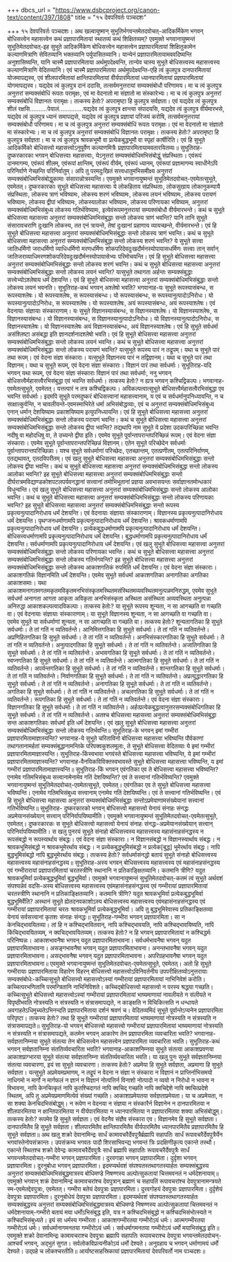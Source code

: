 +++
dbcs_url = "https://www.dsbcproject.org/canon-text/content/397/1808"
title = "१५ देवपरिवर्तः पञ्चदशः"

+++
१५ देवपरिवर्तः पञ्चदशः।
अथ खल्वायुष्मान् सुभूतिर्भगवन्तमेतदवोचत्-आदिकर्मिकेण भगवन् बोधिसत्त्वेन महासत्त्वेन कथं प्रज्ञापारमितायां स्थातव्यं कथं शिक्षितव्यम्? एवमुक्ते भगवानायुष्मन्तं सुभूतिमेतदवोचत्-इह सुभूते आदिकर्मिकेण बोधिसत्त्वेन महासत्त्वेन प्रज्ञापारमितायां शिक्षितुकामेन कल्याणमित्राणि सेवितव्यानि भक्तव्यानि पर्युपासितव्यानि। यान्येनं प्रज्ञापारमितायामववदिष्यन्ति अनुशासिष्यन्ति, यानि चास्मै प्रज्ञापारमिताया अर्थमुपदेक्ष्यन्ति, तान्येव चास्य सुभूते बोधिसत्त्वस्य महासत्त्वस्य कल्याणमित्राणि वेदितव्यानि। एवं चास्मै प्रज्ञापारमिताया अर्थमुपदेक्ष्यन्ति-एहि त्वं कुलपुत्र दानपारमितायां योजमापद्यस्व, एवं शीलपारमितायां क्षान्तिपारमितायां  वीर्यपारमितायां ध्यानपारमितायां प्रज्ञापारमितायां योगमापद्यस्व। यद्यदेव त्वं कुलपुत्र दानं ददासि, तत्सर्वमनुत्तरायां सम्यक्संबोधौ परिणामय। मा च त्वं कुलपुत्र अनुत्तरां सम्यक्संबोधिं रूपतः परामृक्षः, एवं मा वेदनातो मा संज्ञातो मा संस्कारेभ्यः। मा च त्वं कुलपुत्र अनुत्तरां सम्यक्संबोधिं विज्ञानतः परामृक्षः। तत्कस्य हेतोः? अपरामृष्टा हि कुलपुत्र सर्वज्ञता। एवं यद्यदेव त्वं कुलपुत्र शीलं रक्षसि..........पेयालं..............यद्यदेव त्वं कुलपुत्र क्षान्त्या संपादयसि, यद्यदेव त्वं कुलपुत्र वीर्यमारभसे, यद्यदेव त्वं कुलपुत्र ध्यानं समापद्यसे, यद्यदेव त्वं कुलपुत्र प्रज्ञायां परिजयं करोषि, तत्सर्वमनुत्तरायां सम्यक्संबोधौ परिणामय। मा च त्वं कुलपुत्र अनुत्तरां सम्यक्संबोधिं रूपतः परामृक्षः। एवं मा वेदनातो मा संज्ञातो मा संस्कारेभ्यः। मा च त्वं कुलपुत्र अनुत्तरां सम्यक्संबोधिं विज्ञानतः परामृक्षः। तत्कस्य हेतोः? अपरामृष्टा हि कुलपुत्र सर्वज्ञता। मा च त्वं कुलपुत्र श्रावकभूमौ वा प्रत्येकबुद्धभूमौ वा स्पृहां कार्षीरिति। एवं हि सुभूते आदिकर्मिको बोधिसत्त्वो महासत्त्वोऽनुपूर्वेण कल्याणमित्रैः प्रज्ञापारमितायामवतारयितव्यः॥
सुभूतिराह-दुष्करकारका भगवन् बोधिसत्त्वाः महासत्त्वाः, येऽनुत्तरां सम्यक्संबोधिमभिसंबोद्धुं संप्रस्थिताः। एवंरूपं दानमागम्य, एवंरूपं शीलम्, एवंरूपां क्षान्तिम्, एवंरूपं वीर्यम्, एवंरूपं ध्यानम्, एवंरूपां प्रज्ञामागम्य स्वाधीनेऽपि परिनिर्वाणे नेच्छन्ति परिनिर्वातुम्। अपि तु परमदुःखितं सत्त्वधातुमभिसमीक्ष्य अनुत्तरां सम्यक्संबोधिमभिसंबोद्धुकामाः संसारान्नोत्रस्यन्ति। एवमुक्ते भगवानायुष्मन्तं सुभूतिमेतदवोचत्-एवमेतत्सुभूते, एवमेतत्। दुष्करकारकाः सुभूते बोधिसत्त्वा महासत्त्वाः ये लोकहिताय संप्रस्थिताः, लोकसुखाय लोकानुकम्पायै संप्रस्थिताः, लोकस्य त्राणं भविष्यामः, लोकस्य शरणं भविष्यामः, लोकस्य लयनं भविष्यामः, लोकस्य परायणं भविष्यामः, लोकस्य द्वीपां भविष्यामः, लोकस्यालोका भविष्यामः, लोकस्य परिणायका भविष्याम, अनुत्तरां सम्यक्संबोधिमभिसंबुध्य लोकस्य गतिर्भविष्यामः, इत्येवंरूपमनुत्तरायां सम्यक्संबोधौ वीर्यमारभन्ते। कथं च सुभूते बोधिसत्त्वा महासत्त्वा अनुत्तरां सम्यक्संबोधिमभिसंबुद्धाः सन्तो लोकस्य त्राणं भवन्ति? यानि तानि सुभूते संसारावचराणि दुःखानि लोकस्य, तत एनं त्रायन्ते, तेषां दुःखानां प्रहाणाय व्यायच्छन्ते, वीर्यमारभन्ते। एवं हि सुभूते बोधिसत्त्वा महासत्त्वा अनुत्तरां सम्यक्संबोधिमभिसंबुद्धाः सन्तो लोकस्य त्राणं भवन्ति। कथं च सुभूते बोधिसत्त्वा महासत्त्वा अनुत्तरां सम्यक्संबोधिमभिसंबुद्धा सन्तो लोकस्य शरणं भवन्ति? ये सुभूते सत्त्वा जातिधर्मिणो जराधर्मिणो व्याधिधर्मिणो मरणधर्मिणः शोकपरिदेवदुःखदौर्मनस्योपायासधर्मिणः सत्त्वाः तान् सर्वान् जातिजराव्याधिमरणशोकपरिदेवदुःखदौर्मनस्योपायासेभ्यः परिमोचयन्ति। एवं हि सुभूते बोधिसत्त्वा महासत्त्वा अनुत्तरां सम्यक्संबोधिमभिसंबुद्धाः सन्तो लोकस्य शरणं भवन्ति।
कथं च सुभूते बोधिसत्त्वा महासत्त्वा अनुत्तरां सम्यक्संबोधिमभिसंबुद्धाः सन्तो लोकस्य लयनं भवन्ति? यत्सुभूते तथागता अर्हन्तः सम्यक्संबुद्धाः सत्त्वेभ्योऽश्लेषाय धर्मं देशयन्ति। एवं हि सुभूते बोधिसत्त्वा महासत्त्वा अनुत्तरां सम्यक्संबोधिमभिसंबुद्धाः सन्तो लोकस्य लयनं भवनति। सुभूतिराह-कथं भगवन् अश्लेषो भवति? भगवानाह-यः सुभूते रूपस्यासंबन्धः, स रूपस्याश्लेषः। यो रूपस्याश्लेषः, स रूपस्यासंबन्धः। यो रूपस्यासंबन्धः, स रूपस्यानुत्पादोऽनिरोधः। यो रूपस्यानुत्पादोऽनिरोधः, स रूपस्याश्लेषः। यो रूपस्याश्लेषः, अयं रूपस्यासंबन्धः, अयं रूपस्याश्लेषः। एवं वेदनायाः संज्ञायाः संस्काराणाम्। यः सुभूते विज्ञानस्यासंबन्धः, स विज्ञानस्याश्लेषः। यो विज्ञानस्याश्लेषः, स विज्ञानस्यासंबन्धः। यो विज्ञानस्यासंबन्धः, स विज्ञानस्यानुत्पादोऽनिरोधः। यो विज्ञानस्यानुत्पादोऽनिरोधः, स विज्ञानस्याश्लेषः। यो विज्ञानस्याश्लेषः अयं विज्ञानस्यासंबन्धः, अयं विज्ञानस्याश्लेषः। एवं हि सुभूते सर्वधर्मा असंश्लिष्टा असंबद्धा इति ज्ञानदर्शनादश्लेषो भवति। एवं हि सुभूते बोधिसत्त्वा महासत्त्वा अनुत्तरां सम्यक्संबोधिमभिसंबुद्धाः सन्तो लोकस्य लयनं भवन्ति। कथं च सुभूते बोधिसत्त्वा महासत्त्वा अनुत्तरां सम्यक्संबोधिमभिसंबुद्धाः सन्तो लोकस्य परायणं भवन्ति? यत्सुभूते रूपस्य पारं न तद्रूपम्। यथा च सुभूते पारं तथा रूपम्। एवं वेदना संज्ञा संस्काराः। यत्सुभूते विज्ञानस्य पारं न तद्विज्ञानम्। यथा च सुभूते पारं तथा विज्ञानम्। यथा च सुभूते रूपम्, एवं वेदना संज्ञा संस्काराः। विज्ञानं पारं तथा सर्वधर्माः। सुभूतिराह-यदि भगवन् यथा रूपम्, एवं वेदना संज्ञा संस्काराः विज्ञानं पारं तथा सर्वधर्माः, ननु भगवन् बोधिसत्त्वैर्महासत्त्वैरभिसंबुद्धा एवं भवन्ति सर्वधर्माः। तत्कस्य हेतोः? न ह्यत्र भगवन् कश्चिद्विकल्पः। भगवानाह-एवमेतत्सुभूते, एवमेतत्। यत्तत्पारं न तत्र कश्चिद्विकल्पः। अविकल्पत्वात्सुभूते बोधिसत्त्वैर्महासत्वैरभिसंबुद्धा एव भवन्ति सर्वधर्माः। इदमपि सुभूते परमदुष्करं बोधिसत्त्वानां महासत्त्वानाम्, य एवं च सर्वधर्मानुपनिध्यायन्ति, न च साक्षात्कुर्वन्ति, न चावलीयन्ते-एवमस्माभिरेते धर्मा अभिसंबोद्धव्याः, एवं च अनुत्तरां सम्यक्संबोधिमभिसंबुध्य एनान् धर्मान् देशयिष्यामः प्रकाशयिष्याम इत्युपनिध्यायन्ति। एवं हि सुभूते बोधिसत्त्वा महासत्त्वा अनुत्तरां सम्यक्संबोधिमभिसंबुद्धाः सन्तो लोकस्य परायणं भवन्ति। कथं च सुभूते बोधिसत्त्वा महासत्त्वा अनुत्तरां सम्यक्संबोधिमभिसंबुद्धाः सन्तो लोकस्य द्वीपा भवन्ति? तद्यथापि नाम सुभूते ये प्रदेशा उदकपरिच्छिन्ना भवन्ति नदीषु वा महोदधिषु वा, ते उच्यन्ते द्वीपा इति।
एवमेव सुभूते पूर्वान्तापरान्तपरिच्छिन्नं रूपम्। एवं वेदना संज्ञा संस्काराः। एवमेव सुभूते पूर्वान्तापरान्तपरिच्छिन्नं विज्ञानम्। एतेन सुभूते परिच्छेदेन सर्वधर्माः पूर्वान्तापरान्तपरिच्छिन्नाः। यश्च सुभूते सर्वधर्माणां परिच्छेदः, एतच्छान्तम्, एतत्प्रणीतम्, एतत्परिनिर्वाणम्, एतद्यथावत्, एतदविपरीतम्। एवं खलु सुभूते बोधिसत्त्वा महासत्त्वा अनुत्तरां सम्यक्संबोधिमभिसंबुद्धाः सन्तो लोकस्य द्वीपा भवन्ति। कथं च सुभूते बोधिसत्त्वा महासत्त्वा अनुत्तरां सम्यक्संबोधिमभिसंबुद्धा सन्तो लोकस्य आलोका भवन्ति? इह सुभूते बोधिसत्त्वा महासत्त्वा अनुत्तरां सम्यक्संबोधिमभिसंबुद्धाः सन्तो दीर्घरात्रमविद्याण्डकोशपटलपर्यवनद्धानां सत्त्वानां तमोभिभूतानां प्रज्ञया अवभासयन्तः सर्वाज्ञानतमोन्धकारं विधुन्वन्ति। एवं खलु सुभूते बोधिसत्त्वा महासत्त्वा अनुत्तरां सम्यक्संबोधिमभिसंबुद्धाः सन्तो लोकस्य आलोका भवन्ति। कथं च सुभूते बोधिसत्त्वा महासत्त्वा अनुत्तरां सम्यक्संबोधिमभिसंबुद्धाः सन्तो लोकस्य परिणायका भवन्ति? इह सुभूते बोधिसत्त्वा महासत्त्वा अनुत्तरां सम्यक्संबोधिमभिसंबुद्धाः सन्तो रूपस्य प्रकृत्यनुत्पादानिरोधाय धर्मं देशयन्ति। एवं वेदनायाः संज्ञायाः संस्काराणाम्। विज्ञानस्य प्रकृत्यनुत्पादानिरोधाय धर्मं देशयन्ति। पृथग्जनधर्माणामपि प्रकृत्यनुत्पादानिरोधाय धर्मं देशयन्ति। श्रावकधर्माणामपि प्रकृत्यनुत्पादानिरोधाय धर्मं देशयन्ति। प्रत्येकबुद्धधर्माणामपि प्रकृत्यनुत्पादानिरोधाय धर्मं देशयन्ति। बोधिसत्त्वधर्माणामपि प्रकृत्यनुत्पादानिरोधाय धर्मं देशयन्ति। बुद्धधर्माणामपि प्रकृत्यनुत्पादानिरोधाय धर्मं देशयन्ति। सर्वधर्माणामपि प्रकृत्यनुत्पादानिरोधाय धर्मं देशयन्ति। एवं खलु सुभूते बोधिसत्त्वा महासत्त्वा अनुत्तरां सम्यक्संबोधिमभिसंबुद्धाः सन्तो लोकस्य परिणायका भवन्ति। कथं च सुभूते बोधिसत्त्वा महासत्त्वा अनुत्तरां सम्यक्संबोधिमभिसंबुद्धाः सन्तो लोकस्य गतिर्भगवन्ति? इह सुभूते बोधिसत्त्वा महासत्त्वा अनुत्तरां सम्यक्संबोधिमभिसंबुद्धाः सन्तो लोकस्य आकाशगतिकं रुपमिति धर्मं देशयन्ति। एवं वेदना संज्ञा संस्काराः। आकाशगतिकं विज्ञानमिति धर्मं देशयन्ति। एवमेव सुभूते सर्वधर्मा आकाशगतिका अनागतिका अगतिका आकाशसमाः। यथा आकाशमनागतमगतमकृतमविकृतमनभिसंस्कृतमस्थितमसंस्थितमव्यवस्थितमनुत्पन्नमनिरुद्धम्, एवमेव सुभूते सर्वधर्मा अनागता आगता आकृता अविकृता अनभिसंस्कृता अस्थिता असंस्थिता अव्यवस्थिता अनुत्पन्ना अनिरुद्धा आकाशकल्पत्वादविकल्पाः। तत्कस्य हेतोः? या सुभूते रूपस्य शून्यता, न सा आगच्छति वा गच्छति वा। एवं वेदनायाः संज्ञायाः संस्काराणाम्। या सुभूते विज्ञानस्य शून्यता, न सा आगच्छति वा गच्छति वा। एवमेव सुभूते या सर्वधर्माणां शून्यता, न सा आगच्छति वा गच्छति वा। तत्कस्य हेतोः? शून्यतागतिका हि सुभूते सर्वधर्माः। ते तां गतिं न व्यतिवर्तन्ते। आनिमित्तगतिका हि सुभूते सर्वधर्माः। ते तां गतिं न व्यतिवर्तन्ते। अप्रणिहितगतिका हि सुभूते सर्वधर्माः। ते तां गतिं न व्यतिवर्तन्ते। अनभिसंस्कारगतिका हि सुभूते सर्वधर्माः। ते तां गतिं न व्यतिवर्तन्ते। अनुत्पादगतिका हि सुभूते सर्वधर्माः।
ते तां गतिं न व्यतिवर्तन्ते। अजातिगतिका हि सुभूते सर्वधर्माः। ते तां गतिं न व्यतिवर्तन्ते। अभावगतिका हि सुभूते सर्वधर्माः। ते तां गतिं न व्यतिवर्तन्ते। स्वप्नगतिका हि सुभूते सर्वधर्माः। ते तां गतिं न व्यतिवर्तन्ते। आत्मगतिका हि सुभूते सर्वधर्माः। ते तां गतिं न व्यतिवर्तन्ते। अपर्यन्तगतिका हि सुभूते सर्वधर्माः। ते तां गतिं न व्यतिवर्तन्ते। शान्तगतिका हि सुभूते सर्वधर्माः। ते तां गतिं न व्यतिवर्तन्ते। निर्वाणगतिका हि सुभूते सर्वधर्माः। ते तां गतिं न व्यतिवर्तन्ते। अप्रत्युद्धारगतिका हि सुभूते सर्वधर्माः। ते तां गतिं न व्यतिवर्तन्ते। अनागतिका हि सुभूते सर्वधर्माः। ते तां गतिं न व्यतिवर्तन्ते। अगतिका हि सुभूते सर्वधर्माः। ते तां गतिं न व्यतिवर्तन्ते। अचलगतिका हि सुभूते सर्वधर्माः। ते तां गतिं न व्यतिवर्तन्ते। रूपगतिका हि सुभूते सर्वधर्माः। ते तां गतिं न व्यतिवर्तन्ते। एवं वेदना संज्ञा संस्काराः। विज्ञानगतिका हि सुभूते सर्वधर्माः। ते तां गतिं न व्यतिवर्तन्ते। अर्हत्प्रत्येकबुद्धत्वानुत्तरसम्यक्संबोधिगतिका हि सुभूते सर्वधर्माः। ते तां गतिं न व्यतिवर्तन्ते। अतश्च बोधिसत्त्वा महासत्त्वा अनुत्तरां सम्यक्संबोधिमभिसंबुद्धा सन्त आकाशगतिकाः सर्वधर्मा इति धर्मं देशयन्ति। एवं खलु सुभूते बोधिसत्त्वा महासत्त्वा अनुत्तरां सम्यक्संबोधिमभिसंबुद्धाः सन्तो लोकस्य गतिर्भवन्ति॥
सुभूतिराह-के भगवन् इमां गम्भीरां प्रज्ञापारमितामाज्ञास्यन्ति? भगवानाह-ये सुभूते चरिताविनो बोधिसत्त्वा महासत्त्वा भविष्यन्ति पौर्वकाणां तथागतानामर्हतां सम्यक्संबुद्धानामन्तिके परिपक्वकुशलमूलाः, ते सुभूते बोधिसत्त्वा वेदितव्याः ये इमां गम्भीरां प्रज्ञापारमितामाज्ञास्यन्ति। सुभूतिराह-किंस्वभावा भगवंस्ते बोधिसत्त्वा महासत्त्वा भविष्यन्ति, ये इमां गम्भीरां प्रज्ञापारमितामाज्ञास्यन्ति? भगवानाह-वैनयिकविविक्तस्वभावस्ते सुभूते बोधिसत्त्वा महासत्त्वा भविष्यन्ति, य इमां गम्भीरां प्रज्ञापारमितामाज्ञास्यन्ति॥
सुभूतिराह-किं भगवन् एवंगतिका एव ते बोधिसत्त्वा महासत्त्वा भविष्यन्ति? एनामेव गतिमभिसंबुध्य सत्त्वानामेनामेव गतिं देशयिष्यन्ति? एवं ते सत्त्वानां गतिर्भविष्यन्ति? एवमुक्ते भगवानायुष्मन्तं सुभूतिमेतदवोचत्-एवमेतत्सुभूते, एवमेतत्। एवंगतिका एव ते सुभूते बोधिसत्त्वा महासत्त्वा भविष्यन्ति। एनामेव गतिमभिसंबुध्य सत्त्वानाम् एनामेव गतिं देशयिष्यन्ति। एवं ते सत्त्वानां गतिर्भविष्यन्ति। एवं हि सुभूते बोधिसत्त्वा महासत्त्वा अनुत्तरां सम्यक्संबोधिमभिसंबुद्धाः सन्तोऽप्रमेयाणामसंख्येयानां सत्त्वानां गतिर्भविष्यन्ति॥
सुभूतिराह- दुष्करकारको भगवन् बोधिसत्त्वो महासत्त्वो येनायं संनाहः संनद्धः अप्रमेयानसंख्येयान् सत्त्वान् परिनिर्वापयिष्यामीति। एवमुक्ते भगवानायुष्मन्तं सुभूतिमेतदवोचत्-एवमेतत्सुभूते, एवमेतत्। दुष्करकारकः स सुभूते बोधिसत्त्वो महासत्त्वो येनायं संनाहः संनद्धः-अप्रमेयानसंख्येयान् सत्त्वान् परिनिर्वापयिष्यामीति। स खलु पुनरयं सुभूते संनाहो बोधिसत्त्वस्य महासत्त्वस्य महासंनाहसंनद्धस्य न रूपसंबद्धो न रूपस्यार्थाय संबद्धः। एवं वेदना संज्ञा संस्काराः। न विज्ञानसंबद्धो न विज्ञानस्यार्थाय संबद्धः। न श्रावकभूमिसंबद्धो न श्रावकभूमेरर्थाय संबद्धः। न प्रत्येकबुद्धभूमिसंबद्धो न प्रत्येक[बुद्ध] भूमेरर्थाय संबद्धः। नापि बुद्धभूमिसंबद्धो नापि बुद्धभूमेरर्थाय संबद्धः। तत्कस्य हेतोः? सर्वधर्मासंनद्धो बतायं सुभूते संनाहो बोधिसत्त्वस्य महासत्त्वस्य महासंनाहसंनद्धस्य॥
सुभूतिराह-अस्य भगवन् बोधिसत्त्वस्य महासत्त्वस्य एवं महासंनाहसंनद्धस्य एवं गम्भीरारायां प्रज्ञापारमितायां चरतस्त्रीणि स्थानानि न प्रतिकाङ्क्षितव्यानि। कतमानि त्रीणि? यदुत श्रावकभूमिर्वा प्रत्येकबुद्धभूमिर्वा बुद्धभूमिर्वा। एवमुक्ते भगवानायुष्मन्तं सुभूतिमेतदवोचत्-कतमं त्वं सुभूते अर्थवशं संपश्यन्नेवं वदसि-अस्य बोधिसत्त्वस्य महासत्त्वस्य एवंमहासंनाहसंनद्धस्य एवं गम्भीरायां प्रज्ञापारमितायां चरतस्त्रीणि स्थानानि न प्रतिकाङ्क्षितव्यानि। कतमानि त्रीणि? यदुत श्रावकभूमिर्वा प्रत्येकबुद्धभूमिर्वा बुद्धभूमिर्वेति? अस्थानं सुभूते ह्येतदनवकाशोऽस्य बोधिसत्त्वस्य महासत्त्वस्य एवंमहासंनाहसंनद्धस्य एवं गम्भीरायां प्रज्ञापारमितायां चरतः श्रावकभूमिर्वा प्रत्येकबुद्धभूमिर्वा। अपि तु बुद्धभूमिरेवास्य प्रतिकाङ्क्षितव्या येनायं सर्वसत्त्वानां कृतशः संनाहः संनद्धः॥
सुभूतिराह-गम्भीरा भगवन् प्रज्ञापारमिता। सा न केनचिद्भावयितव्या। तां हि न कश्चिद्भावितवान्, नापि कश्चिद्भावयति, नापि कश्चिद्भावयिष्यति, नापिं किंचिद्भावयितव्यम्, न क्वचिद्भावयितव्यम्। तत्कस्य हेतोः? न हि भगवन् प्रज्ञापारमितायां न कश्चिद्धर्मः परिनिष्पन्नः। आकाशभावनैषा भगवन् यदुत प्रज्ञापारमिताभावना। सर्वधर्मभावनैषा भगवन् यदुत प्रज्ञापारमिताभावना। असङ्गभावनैषा भगवन् यदुत प्रज्ञापारमिताभावना। अनन्तभावनैषा भगवन् यदुत प्रज्ञापारमिताभावना। असद्भावनैषा भगवन् यदुत प्रज्ञापारमिताभावना। अपरिग्रहभावनैषा भगवन् यदुत प्रज्ञापारमिताभावना॥
एवमुक्ते भगवानायुष्मन्तं सुभूतिमेतदवोचत्-एवमेतत्सुभूते, एवमेतत्। अतो हि सुभूते गम्भीरायाः प्रज्ञापारमिताया विहारेण विहरन् बोधिसत्त्वो महासत्त्वोऽविनिवर्तनीय उपपरीक्षितव्योऽनुत्तरायाः सम्यक्संबोधेः-कच्चित्सुभूते बोधिसत्त्वो महासत्त्वोऽस्यां गम्भीरायां प्रज्ञापारमितायां नाभिनिवेशं करोति। कच्चित्परभणितानि परमन्त्रितानि नाभिनिविशते। कच्चिद्बोधिसत्त्वो महासत्त्वो न परस्य श्रद्धया गच्छति। कच्चित्सुभूते बोधिसत्त्वो महासत्त्वोऽस्यां गम्भीरायां प्रज्ञापारमितायां भाष्यमाणायां नावलीयते न संलीयते न विपृष्ठीभवति नोत्रस्यति न संत्रस्यति न संत्रासमापद्यते, न काङ्क्षति न विचिकित्सति न धन्धायते अवगाहतेऽधिमुच्यतेऽभिनन्दति प्रज्ञापारमिताया दर्शनं श्रवणं च। वेदितव्यमिदं सुभूते पूर्वान्तेऽप्यनेन प्रज्ञापारमिता परिपृष्टा। तत्कस्य हेतोः? तथा हि सुभूते गम्भीरायां प्रज्ञापारमितायां भाष्यमाणायां नोत्रस्यति न संत्रस्यति न संत्रासमापद्यते॥
सुभूतिराह-यो भगवन् बोधिसत्त्वो महासत्त्वो गम्भीरायां प्रज्ञापारमितायां भाष्यमाणायां नोत्रस्यति न संत्रस्यति न संत्रासमापद्यते, कतमेन भगवन् आकारेण तेन प्रज्ञापारमिता व्यवचारिता भवति? भगवानाह-सर्वज्ञतानिम्नया सुभूते संतत्या तेन बोधिसत्त्वेन महासत्त्वेन प्रज्ञापारमिता व्यवचारिता भवति। सुभूतिराह-कथं भगवन् सर्वज्ञतानिम्ना संततिर्व्यवचारिता भवति? भगवानाह-आकाशनिम्नया सुभूते संतत्या आकाशप्रवणया आकाशप्राग्भारया सुभूते संतत्या सर्वज्ञतानिम्ना संततिर्व्यवचारिता भवति। या खलु पुनः सुभूते सर्वज्ञतानिम्नया संतत्या व्यवचारणा, इयं सा सुभूते व्यवचारणा। तत्कस्य हेतोः? अप्रमेया हि सुभूते सर्वज्ञता, अप्रमाणा हि सुभूते सर्वज्ञता। यत्सुभूते अप्रमेयमप्रमाणम्, न तद्रूपं न वेदना न संज्ञा न संस्कारा न विज्ञानं न प्राप्तिर्नाभिसमयो नाधिगमो न मार्गो न मार्गफलं न ज्ञानं न विज्ञानं नोत्पत्तिर्न विनाशो नोत्पादो न व्ययो न निरोधो न भावना न विभावना, नापि केनचित्कृतं नापि कुतश्चिदागतं नापि क्वचिद् गच्छति नापि क्वचिद्देशे नापि क्वचित्प्रदेशे स्थितम्, अपि तु अप्रमेयप्रमाणमित्येवं संख्यां गच्छति। आकाशाप्रमेयतया सर्वज्ञताप्रमेयता। या च अप्रमेयता, न सा शक्या केनचिदभिसंबोद्धुम्। न रूपेण न वेदनया न संज्ञया न संस्कारैर्न विज्ञानेन न दानपारमितया न शीलपारमितया न क्षान्तिपारमितया न वीर्यपारमितया न ध्यानपारमितया न प्रज्ञापारमितया शक्या अभिसंबोद्धुम्। तत्कस्य हेतोः? रूपमेव हि सुभूते सर्वज्ञता। एवं वेदनैव संज्ञैव संस्कारा एव। विज्ञानमेव हि सुभूते सर्वज्ञता। दानपारमितैव हि सुभूते सर्वज्ञता। शीलपारमितैव क्षान्तिपारमितैव वीर्यपारमितैव ध्यानपारमितैव प्रज्ञापारमितैव हि सुभूते सर्वज्ञता॥
अथ खलु शक्रो देवानामिन्द्रः सार्धं कामावचरैर्देवपुत्रैर्ब्रह्मापि सहापतिः सार्धं रूपावचरैर्देवपुत्रैर्येन भगवांस्तेनोपसंक्रान्तः। उपसंक्रम्य भगवतः पादौ शिरसाभिवन्द्य भगवन्तं त्रिः प्रदक्षिणीकृत्य एकान्ते तस्थौ। एकान्ते स्थितश्च शक्रो देवेन्द्रः कामावचरैर्देवपुत्रैः सार्धं ब्रह्मापि सहापतिः रूपावचरैर्देवपुत्रैः सार्धं भगवन्तमेतदवोचत्-गम्भीरा भगवन् प्रज्ञापारमिता। दुरवगाहा भगवन् प्रज्ञापारमिता। दुर्दृशा भगवन् प्रज्ञापारमिता। दुरनुबोधा भगवन् प्रज्ञापारमिता। इदमप्यर्थवशं संपश्यतस्तथागतस्यार्हतः सम्यक्संबुद्धस्य अनुत्तरां सम्यक्संबोधिमभिसंबुद्धमात्रस्य बोधिमण्डे निषण्णस्य अल्पोत्सुकतायां चित्तमवनतं न धर्मदेशनायाम्॥
एवमुक्ते भगवान् शक्रं देवानामिन्द्रं कामावचरांश्च देवपुत्रान् ब्रह्माणं च सहापतिं रूपावचरांश्च देवपुत्रानामन्त्रयते स्म-एवमेतद्देवपुत्राः, एवमेतत्। गम्भीरा बतेयं देवपुत्राः प्रज्ञापारमिता। दुरवगोहयं देवपुत्राः प्रज्ञापारमिता। दुर्दृशेयं देवपुत्राः प्रज्ञापारमिता। दुरनुबोधेयं देवपुत्राः प्रज्ञापारमिता। इदमप्यर्थवशं संपश्यतस्तथागतस्यार्हतः सम्यक्संबुद्धस्य अनुत्तरां सम्यक्संबोधिमभिसंबुद्धमात्रस्य बोधिमण्डे निषण्णस्य अल्पोत्सुकतायां चित्तमवनतं न धर्मदेशनायाम्-गम्भीरो बतायं मया धर्मोऽभिसंबुद्ध इति, यत्र न कश्चिदभिसंबुद्धो न कश्चिदभिसंभोत्स्यते न कश्चिदभिसंबुध्यते। इयं सा धर्मस्य गम्भीरता। आकाशगम्भीरतया गम्भीरोऽयं धर्मः। आत्मगम्भीरतया गम्भीरोऽयं धर्मः। सर्वधर्मानागमनतया गम्भीरोऽयं धर्मः। सर्वधर्मागमनतया गम्भीरोऽयं धर्मो मयाभिसंबुद्ध इति॥
एवमुक्ते शक्रो देवानामिन्द्रः कामावचराश्च देवपुत्राः ब्रह्मापि सहापतिः रूपावचराश्च देवपुत्रा भगवन्तमेतदवोचन्-आश्चर्यं भगवन्, अद्भुतं सुगत। सर्वलोकविप्रत्यनीकोऽयं धर्मो देश्यते। अनुग्रहाय च भगवन् धर्माणामयं धर्मो देश्यते। उद्ग्रहे च लोकश्चरतीति॥
आर्याष्टसाहस्रिकायां प्रज्ञापारमितायां देवपरिवर्तो नाम पञ्चदशः॥
